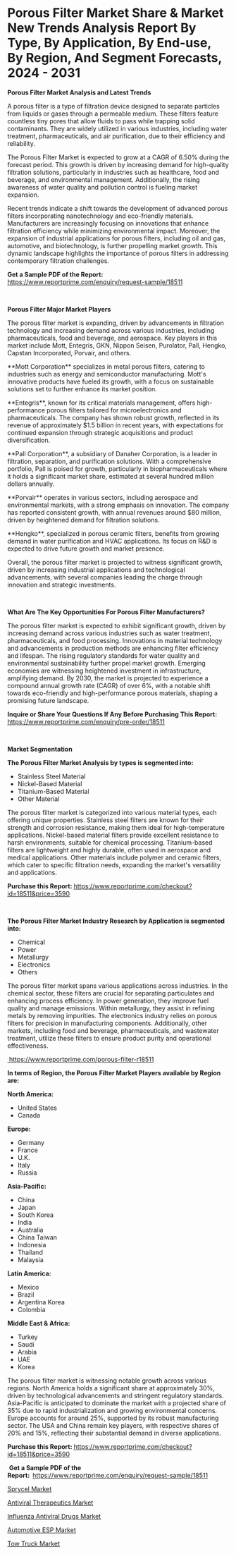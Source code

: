 <p><h1>Porous Filter Market Share & Market New Trends Analysis Report By Type, By Application, By End-use, By Region, And Segment Forecasts, 2024 - 2031</h1></p><p><strong>Porous Filter Market Analysis and Latest Trends</strong></p>
<p><p>A porous filter is a type of filtration device designed to separate particles from liquids or gases through a permeable medium. These filters feature countless tiny pores that allow fluids to pass while trapping solid contaminants. They are widely utilized in various industries, including water treatment, pharmaceuticals, and air purification, due to their efficiency and reliability.</p><p>The Porous Filter Market is expected to grow at a CAGR of 6.50% during the forecast period. This growth is driven by increasing demand for high-quality filtration solutions, particularly in industries such as healthcare, food and beverage, and environmental management. Additionally, the rising awareness of water quality and pollution control is fueling market expansion.</p><p>Recent trends indicate a shift towards the development of advanced porous filters incorporating nanotechnology and eco-friendly materials. Manufacturers are increasingly focusing on innovations that enhance filtration efficiency while minimizing environmental impact. Moreover, the expansion of industrial applications for porous filters, including oil and gas, automotive, and biotechnology, is further propelling market growth. This dynamic landscape highlights the importance of porous filters in addressing contemporary filtration challenges.</p></p>
<p><strong>Get a Sample PDF of the Report:&nbsp;</strong> <a href="https://www.reportprime.com/enquiry/request-sample/18511?utm_campaign=12&utm_medium=2&utm_source=Github&utm_content=ia&utm_term=21112024&utm_id=porous-filter">https://www.reportprime.com/enquiry/request-sample/18511</a></p>
<p>&nbsp;</p>
<p><strong>Porous Filter Major Market Players</strong></p>
<p><p>The porous filter market is expanding, driven by advancements in filtration technology and increasing demand across various industries, including pharmaceuticals, food and beverage, and aerospace. Key players in this market include Mott, Entegris, GKN, Nippon Seisen, Purolator, Pall, Hengko, Capstan Incorporated, Porvair, and others.</p><p>**Mott Corporation** specializes in metal porous filters, catering to industries such as energy and semiconductor manufacturing. Mott's innovative products have fueled its growth, with a focus on sustainable solutions set to further enhance its market position.</p><p>**Entegris**, known for its critical materials management, offers high-performance porous filters tailored for microelectronics and pharmaceuticals. The company has shown robust growth, reflected in its revenue of approximately $1.5 billion in recent years, with expectations for continued expansion through strategic acquisitions and product diversification.</p><p>**Pall Corporation**, a subsidiary of Danaher Corporation, is a leader in filtration, separation, and purification solutions. With a comprehensive portfolio, Pall is poised for growth, particularly in biopharmaceuticals where it holds a significant market share, estimated at several hundred million dollars annually.</p><p>**Porvair** operates in various sectors, including aerospace and environmental markets, with a strong emphasis on innovation. The company has reported consistent growth, with annual revenues around $80 million, driven by heightened demand for filtration solutions.</p><p>**Hengko**, specialized in porous ceramic filters, benefits from growing demand in water purification and HVAC applications. Its focus on R&D is expected to drive future growth and market presence.</p><p>Overall, the porous filter market is projected to witness significant growth, driven by increasing industrial applications and technological advancements, with several companies leading the charge through innovation and strategic investments.</p></p>
<p>&nbsp;</p>
<p><strong>What Are The Key Opportunities For Porous Filter Manufacturers?</strong></p>
<p><p>The porous filter market is expected to exhibit significant growth, driven by increasing demand across various industries such as water treatment, pharmaceuticals, and food processing. Innovations in material technology and advancements in production methods are enhancing filter efficiency and lifespan. The rising regulatory standards for water quality and environmental sustainability further propel market growth. Emerging economies are witnessing heightened investment in infrastructure, amplifying demand. By 2030, the market is projected to experience a compound annual growth rate (CAGR) of over 6%, with a notable shift towards eco-friendly and high-performance porous materials, shaping a promising future landscape.</p></p>
<p><strong>Inquire or Share Your Questions If Any Before Purchasing This Report:</strong> <a href="https://www.reportprime.com/enquiry/pre-order/18511?utm_campaign=12&utm_medium=2&utm_source=Github&utm_content=ia&utm_term=21112024&utm_id=porous-filter">https://www.reportprime.com/enquiry/pre-order/18511</a></p>
<p>&nbsp;</p>
<p><strong>Market Segmentation</strong></p>
<p><strong>The Porous Filter Market Analysis by types is segmented into:</strong></p>
<p><ul><li>Stainless Steel Material</li><li>Nickel-Based Material</li><li>Titanium-Based Material</li><li>Other Material</li></ul></p>
<p><p>The porous filter market is categorized into various material types, each offering unique properties. Stainless steel filters are known for their strength and corrosion resistance, making them ideal for high-temperature applications. Nickel-based material filters provide excellent resistance to harsh environments, suitable for chemical processing. Titanium-based filters are lightweight and highly durable, often used in aerospace and medical applications. Other materials include polymer and ceramic filters, which cater to specific filtration needs, expanding the market's versatility and applications.</p></p>
<p><strong>Purchase this Report:&nbsp;</strong><a href="https://www.reportprime.com/checkout?id=18511&price=3590&utm_campaign=12&utm_medium=2&utm_source=Github&utm_content=ia&utm_term=21112024&utm_id=porous-filter">https://www.reportprime.com/checkout?id=18511&price=3590</a></p>
<p>&nbsp;</p>
<p><strong>The Porous Filter Market Industry Research by Application is segmented into:</strong></p>
<p><ul><li>Chemical</li><li>Power</li><li>Metallurgy</li><li>Electronics</li><li>Others</li></ul></p>
<p><p>The porous filter market spans various applications across industries. In the chemical sector, these filters are crucial for separating particulates and enhancing process efficiency. In power generation, they improve fuel quality and manage emissions. Within metallurgy, they assist in refining metals by removing impurities. The electronics industry relies on porous filters for precision in manufacturing components. Additionally, other markets, including food and beverage, pharmaceuticals, and wastewater treatment, utilize these filters to ensure product purity and operational effectiveness.</p></p>
<p><a href="https://www.reportprime.com/porous-filter-r18511?utm_campaign=12&utm_medium=2&utm_source=Github&utm_content=ia&utm_term=21112024&utm_id=porous-filter">&nbsp;https://www.reportprime.com/porous-filter-r18511</a></p>
<p><strong>In terms of Region, the Porous Filter Market Players available by Region are:</strong></p>
<p>
    <p> <strong> North America: </strong>
        <ul>
            <li>United States</li>
            <li>Canada</li>
        </ul>
        </p> 
    <p> <strong> Europe: </strong>
        <ul>
            <li>Germany</li>
            <li>France</li>
            <li>U.K.</li>
            <li>Italy</li>
            <li>Russia</li>
        </ul>
        </p> 
    <p> <strong> Asia-Pacific: </strong>
        <ul>
            <li>China</li>
            <li>Japan</li>
            <li>South Korea</li>
            <li>India</li>
            <li>Australia</li>
            <li>China Taiwan</li>
            <li>Indonesia</li>
            <li>Thailand</li>
            <li>Malaysia</li>
        </ul>
        </p> 
    <p> <strong> Latin America: </strong>
        <ul>
            <li>Mexico</li>
            <li>Brazil</li>
            <li>Argentina Korea</li>
            <li>Colombia</li>
        </ul>
        </p> 
    <p> <strong> Middle East & Africa: </strong>
        <ul>
            <li>Turkey</li>
            <li>Saudi</li>
            <li>Arabia</li>
            <li>UAE</li>
            <li>Korea</li>
        </ul>
    </p>
    </p>
<p><p>The porous filter market is witnessing notable growth across various regions. North America holds a significant share at approximately 30%, driven by technological advancements and stringent regulatory standards. Asia-Pacific is anticipated to dominate the market with a projected share of 35% due to rapid industrialization and growing environmental concerns. Europe accounts for around 25%, supported by its robust manufacturing sector. The USA and China remain key players, with respective shares of 20% and 15%, reflecting their substantial demand in diverse applications.</p></p>
<p><strong>Purchase this Report: </strong><a href="https://www.reportprime.com/checkout?id=18511&price=3590&utm_campaign=12&utm_medium=2&utm_source=Github&utm_content=ia&utm_term=21112024&utm_id=porous-filter">https://www.reportprime.com/checkout?id=18511&price=3590</a></p>
<p>&nbsp;<strong>Get a Sample PDF of the Report:&nbsp;&nbsp;</strong><a href="https://www.reportprime.com/enquiry/request-sample/18511?utm_campaign=12&utm_medium=2&utm_source=Github&utm_content=ia&utm_term=21112024&utm_id=porous-filter">https://www.reportprime.com/enquiry/request-sample/18511</a></p>
<p><strong></strong></p>
<p><p><a href="https://issuu.com/reportprime-2/docs/sprycel-market-size-2030.pptx_d3524434c8fc93?utm_campaign=12&utm_medium=2&utm_source=Github&utm_content=ia&utm_term=21112024&utm_id=porous-filter">Sprycel Market</a></p><p><a href="https://www.linkedin.com/pulse/comprehensive-market-analysis-antiviral-therapeutics-projected-pztle?utm_campaign=12&utm_medium=2&utm_source=Github&utm_content=ia&utm_term=21112024&utm_id=porous-filter">Antiviral Therapeutics Market</a></p><p><a href="https://www.linkedin.com/pulse/global-influenza-antiviral-drugs-market-trends-applications-9bqwe?utm_campaign=12&utm_medium=2&utm_source=Github&utm_content=ia&utm_term=21112024&utm_id=porous-filter">Influenza Antiviral Drugs Market</a></p><p><a href="https://github.com/JakirUddin511/Market-Research-Report-List-1/blob/main/automotive-esp-market.md?utm_campaign=12&utm_medium=2&utm_source=Github&utm_content=ia&utm_term=21112024&utm_id=porous-filter">Automotive ESP Market</a></p><p><a href="https://github.com/ChiragRP21/Market-Research-Report-List-6/blob/main/tow-truck-market.md?utm_campaign=12&utm_medium=2&utm_source=Github&utm_content=ia&utm_term=21112024&utm_id=porous-filter">Tow Truck Market</a></p></p>